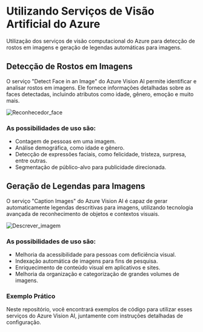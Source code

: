 # Utilizando Serviços de Visão Artificial do Azure

Utilização dos serviços de visão computacional do Azure para detecção de rostos em imagens e geração de legendas automáticas para imagens.

 ## Detecção de Rostos em Imagens
 
O serviço "Detect Face in an Image" do Azure Vision AI permite identificar e analisar rostos em imagens. Ele fornece informações detalhadas sobre as faces detectadas, incluindo atributos como idade, gênero, emoção e muito mais.

![Reconhecedor_face](https://github.com/Camilly-Alveess/Reconhecimento_Facial_AzureML/assets/142948474/9c5cd9ec-c7d6-4c52-a552-0ac2ac180909)

### As possibilidades de uso são:

* Contagem de pessoas em uma imagem.
* Análise demográfica, como idade e gênero.
* Detecção de expressões faciais, como felicidade, tristeza, surpresa, entre outras.
* Segmentação de público-alvo para publicidade direcionada.

## Geração de Legendas para Imagens

O serviço "Caption Images" do Azure Vision AI é capaz de gerar automaticamente legendas descritivas para imagens, utilizando tecnologia avançada de reconhecimento de objetos e contextos visuais.

![Descrever_imagem](https://github.com/Camilly-Alveess/Reconhecimento_Facial_AzureML/assets/142948474/aa89caec-696e-4720-b2df-a950ceb43e05)

### As possibilidades de uso são:

* Melhoria da acessibilidade para pessoas com deficiência visual.
* Indexação automática de imagens para fins de pesquisa.
* Enriquecimento de conteúdo visual em aplicativos e sites.
* Melhoria da organização e categorização de grandes volumes de imagens.

### Exemplo Prático

Neste repositório, você encontrará exemplos de código para utilizar esses serviços do Azure Vision AI, juntamente com instruções detalhadas de configuração.
